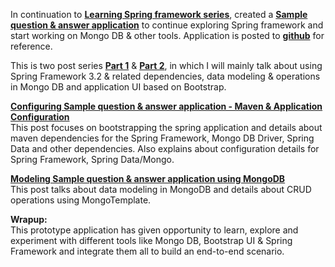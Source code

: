 In continuation to **[Learning Spring framework series](http://satishab.blogspot.com/2012/10/learning-spring-framework-series-sample.html)**, created a **[Sample question & answer application](https://github.com/SatishAb/sampleqa-spring-mongo-bootstrap)** to continue exploring Spring framework and start working on Mongo DB & other tools. Application is posted to **[github](https://github.com/SatishAb/sampleqa-spring-mongo-bootstrap)** for reference. 

This is two post series **[Part 1](http://satishab.blogspot.com/2013/03/part-1-sample-q-application-using-mongo.html)** & **[Part 2](http://satishab.blogspot.com/2013/03/part-2-persistence-layer-with-mongo-db.html)**, in which I will mainly talk about using Spring Framework 3.2 & related dependencies, data modeling & operations in Mongo DB and application UI based on Bootstrap.

**[Configuring Sample question & answer application - Maven & Application Configuration](http://satishab.blogspot.com/2013/03/part-1-sample-q-application-using-mongo.html)**  
This post focuses on bootstrapping the spring application and details about maven dependencies for the Spring Framework, Mongo DB Driver, Spring Data and other dependencies. Also explains about configuration details for Spring Framework, Spring Data/Mongo.  
  
**[Modeling Sample question & answer application using MongoDB](http://satishab.blogspot.com/2013/03/part-2-persistence-layer-with-mongo-db.html)**  
This post talks about data modeling in MongoDB and details about CRUD operations using MongoTemplate.
  
**Wrapup:**  
This prototype application has given opportunity to learn, explore and experiment with different tools like Mongo DB, Bootstrap UI & Spring Framework and integrate them all to build an end-to-end scenario.
